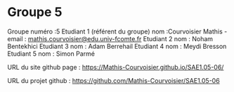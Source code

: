 # Groupe 5

﻿Groupe numéro :5
Etudiant 1 (référent du groupe) nom :Courvoisier Mathis - email : mathis.courvoisier@edu.univ-fcomte.fr
Etudiant 2 nom : Noham Bentekhici
Etudiant 3 nom : Adam Berrehail 
Etudiant 4 nom : Meydi Bresson
Etudiant 5 nom : Simon Parmé

URL du site github page : https://Mathis-Courvoisier.github.io/SAE1.05-06/

URL du projet github : https://github.com/Mathis-Courvoisier/SAE1.05-06
